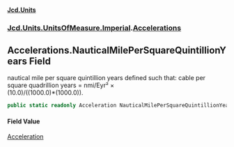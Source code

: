 #### [Jcd.Units](index.md 'index')
### [Jcd.Units.UnitsOfMeasure.Imperial](Jcd.Units.UnitsOfMeasure.Imperial.md 'Jcd.Units.UnitsOfMeasure.Imperial').[Accelerations](Accelerations.md 'Jcd.Units.UnitsOfMeasure.Imperial.Accelerations')

## Accelerations.NauticalMilePerSquareQuintillionYears Field

nautical mile per square quintillion years defined such that: cable per square quadrillion years = nmi/Eyr² ×  
(10.0)/((1000.0)*(1000.0)).

```csharp
public static readonly Acceleration NauticalMilePerSquareQuintillionYears;
```

#### Field Value
[Acceleration](Acceleration.md 'Jcd.Units.UnitTypes.Acceleration')